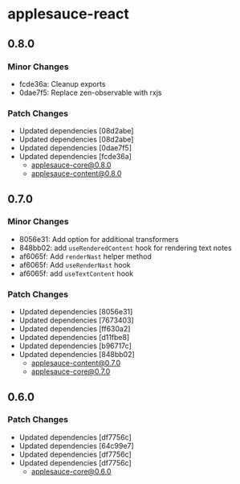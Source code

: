 # applesauce-react

## 0.8.0

### Minor Changes

- fcde36a: Cleanup exports
- 0dae7f5: Replace zen-observable with rxjs

### Patch Changes

- Updated dependencies [08d2abe]
- Updated dependencies [08d2abe]
- Updated dependencies [0dae7f5]
- Updated dependencies [fcde36a]
  - applesauce-core@0.8.0
  - applesauce-content@0.8.0

## 0.7.0

### Minor Changes

- 8056e31: Add option for additional transformers
- 848bb02: add `useRenderedContent` hook for rendering text notes
- af6065f: Add `renderNast` helper method
- af6065f: Add `useRenderNast` hook
- af6065f: add `useTextContent` hook

### Patch Changes

- Updated dependencies [8056e31]
- Updated dependencies [7673403]
- Updated dependencies [ff630a2]
- Updated dependencies [d11fbe8]
- Updated dependencies [b96717c]
- Updated dependencies [848bb02]
  - applesauce-content@0.7.0
  - applesauce-core@0.7.0

## 0.6.0

### Patch Changes

- Updated dependencies [df7756c]
- Updated dependencies [64c99e7]
- Updated dependencies [df7756c]
- Updated dependencies [df7756c]
  - applesauce-core@0.6.0
